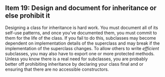## Item 19: Design and document for inheritance or else prohibit it

Designing a class for inheritance is hard work. You must document all of its self-use patterns,
and once you've documented them, you must commit to them for the life of the class.
If you fail to do this, subclasses may become dependent on implementation details of the superclass
and may break if the implementation of the superclass changes. To allow others to write _efficient_ subclasses,
you may also have to export one or more protected methods. Unless you know there is a real need for subclasses,
you are probably better off prohibiting inheritance by declaring your class final and or ensuring that there are no accessible constructors.
